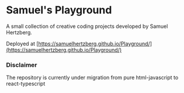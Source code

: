 
# Samuel's Playground

A small collection of creative coding projects developed by Samuel Hertzberg.

  

Deployed at [https://samuelhertzberg.github.io/Playground/](https://samuelhertzberg.github.io/Playground/)

  

### Disclaimer

The repository is currently under migration from pure html-javascript to react-typescript